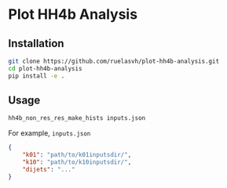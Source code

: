 # Plot HH4b Analysis

## Installation
```bash
git clone https://github.com/ruelasvh/plot-hh4b-analysis.git
cd plot-hh4b-analysis
pip install -e .
```

## Usage
```bash
hh4b_non_res_res_make_hists inputs.json
```

For example, `inputs.json`
```json
{
    "k01": "path/to/k01inputsdir/",
    "k10": "path/to/k10inputsdir/",
    "dijets": "..."
}
```